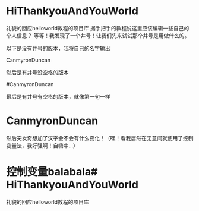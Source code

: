 # HiThankyouAndYouWorld
礼貌的回应helloworld教程的项目库
据手把手的教程说这里应该编辑一些自己的个人信息？
等等！我发现了一个井号！让我们先来试试那个井号是用做什么的。

以下是没有井号的版本，我将自己的名字输出

CanmyronDuncan

然后是有井号没空格的版本

#CanmyronDuncan

最后是有井号有空格的版本，就像第一句一样

# CanmyronDuncan

然后突发奇想加了汉字会不会有什么变化！（嘿！看我居然在无意间就使用了控制变量法，我好强啊！自嗨中...）

# 控制变量balabala# HiThankyouAndYouWorld
礼貌的回应helloworld教程的项目库
